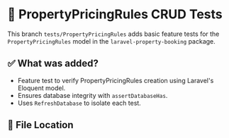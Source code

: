# 🧪 PropertyPricingRules CRUD Tests

This branch `tests/PropertyPricingRules` adds basic feature tests for the `PropertyPricingRules` model in the `laravel-property-booking` package.

## ✅ What was added?

- Feature test to verify PropertyPricingRules creation using Laravel's Eloquent model.
- Ensures database integrity with `assertDatabaseHas`.
- Uses `RefreshDatabase` to isolate each test.

## 📁 File Location

